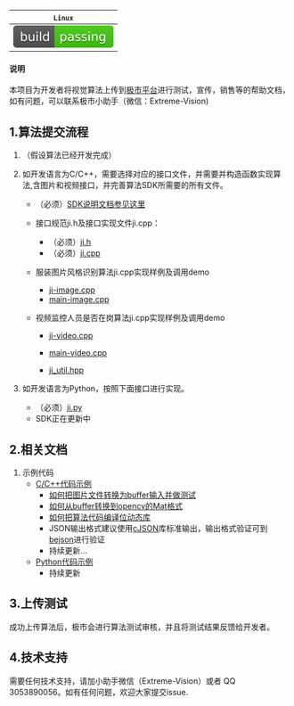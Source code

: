 
| **`Linux`** |
|-------------|
|![Build Status](./img/build_and_pass.svg)|

#### 说明
本项目为开发者将视觉算法上传到[极市平台](http://cvmart.net/)进行测试，宣传，销售等的帮助文档，如有问题，可以联系极市小助手（微信：Extreme-Vision)  




## 1.算法提交流程

1. （假设算法已经开发完成）


2. 如开发语言为C/C++，需要选择对应的接口文件，并需要并构造函数实现算法,含图片和视频接口，并完善算法SDK所需要的所有文件。
   
   * （必须）[SDK说明文档参见这里](./doc/极市算法SDK说明文档V1.0(C&C++)_180911.md)  
   
  
 
   * 接口规范ji.h及接口实现文件ji.cpp：
        * （必须）[ji.h](./ji.h)
        * （必须）[ji.cpp](./ji.cpp) 
	
   
   
   * 服装图片风格识别算法ji.cpp实现样例及调用demo
       * [ji-image.cpp](./ji-image.cpp)
       * [main-image.cpp](./main-image.cpp)
       
   
     
   * 视频监控人员是否在岗算法ji.cpp实现样例及调用demo  
      * [ji-video.cpp](./ji-video.cpp)
      * [main-video.cpp](./main-video.cpp)
   
     * [ji_util.hpp](./ji_util.hpp)  
   
 
    
 3. 如开发语言为Python，按照下面接口进行实现。
		
    * （必须）[ji.py](./ji.py)
    *  SDK正在更新中  
    


## 2.相关文档

1. 示例代码
	* [C/C++代码示例](./sample_c)
		* [如何把图片文件转换为buffer输入并做测试](./sample_c/standard_sample(convert_file_to_buffur)/)
		* [如何从buffer转换到opencv的Mat格式](./sample_c/convert_buffer_to_opencv_mat/)
		* [如何把算法代码编译位动态库](./sample_c/gcc-so.sh)
		* JSON输出格式建议使用[cJSON](https://github.com/DaveGamble/cJSON)库标准输出，输出格式验证可到[bejson](https://www.bejson.com/)进行验证
		* 持续更新...
	* [Python代码示例](./sample_py)
		* 持续更新  
		

## 3.上传测试

成功上传算法后，极市会进行算法测试审核，并且将测试结果反馈给开发者。


## 4.技术支持

需要任何技术支持，请加小助手微信（Extreme-Vision）或者 QQ 3053890056。如有任何问题，欢迎大家提交issue.
